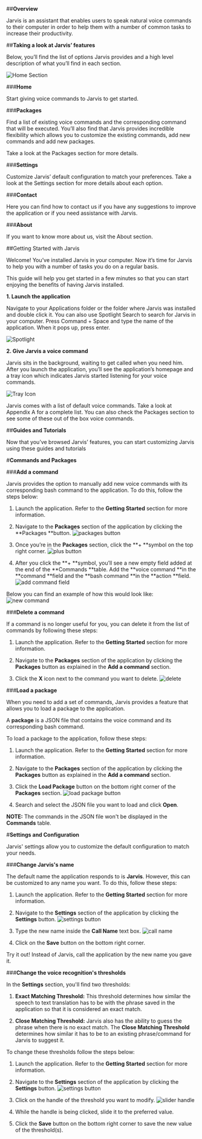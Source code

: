 ##**Overview**

Jarvis is an assistant that enables users to speak natural voice commands to their computer in order to help them with a number of common tasks to increase their productivity.

##**Taking a look at Jarvis’ features** 

Below, you’ll find the list of options Jarvis provides and a high level description of what you’ll find in each section.

![Home Section](https://www.dropbox.com/s/tu9h13owhx6jgtn/Screen%20Shot%202015-12-29%20at%2010.47.53%20AM.png?dl=1)

###**Home**

Start giving voice commands to Jarvis to get started.

###**Packages**

Find a list of existing voice commands and the corresponding command that will be executed. You’ll also find that Jarvis provides incredible flexibility which allows you to customize the existing commands, add new commands and add new packages.

Take a look at the Packages section for more details.

###**Settings**

Customize Jarvis’ default configuration to match your preferences. Take a look at the Settings section for more details about each option.

###**Contact**

Here you can find how to contact us if you have any suggestions to improve the application or if you need assistance with Jarvis.

###**About**

If you want to know more about us, visit the About section.

##Getting Started with Jarvis

Welcome! You’ve installed Jarvis in your computer. Now it’s time for Jarvis to help you with a number of tasks you do on a regular basis. 

This guide will help you get started in a few minutes so that you can start enjoying the benefits of having Jarvis installed. 

**1. Launch the application**

Navigate to your Applications folder or the folder where Jarvis was installed and double click it. You can also use Spotlight Search to search for Jarvis in your computer. Press Command + Space and type the name of the application. When it pops up, press enter. 

![Spotlight](https://www.dropbox.com/s/00biqwwq9s1kxy3/Screen%20Shot%202015-12-29%20at%2011.24.01%20AM.png?dl=1)

**2. Give Jarvis a voice command**

Jarvis sits in the background, waiting to get called when you need him. After you launch the application, you’ll see the application’s homepage and a tray icon which indicates Jarvis started listening for your voice commands. 


![Tray Icon](https://www.dropbox.com/s/agxtz4l1j6gyx93/Screen%20Shot%202015-12-29%20at%203.12.30%20PM.png?dl=1)


Jarvis comes with a list of default voice commands. Take a look at Appendix A for a complete list. You can also check the Packages section to see some of these out of the box voice commands.

##**Guides and Tutorials**

Now that you’ve browsed Jarvis’ features, you can start customizing Jarvis using these guides and tutorials

#**Commands and Packages**

###**Add a command**

Jarvis provides the option to manually add new voice commands with its corresponding bash command to the application. To do this, follow the steps below: 

1. Launch the application. Refer to the **Getting Started** section for more information.

2. Navigate to the **Packages** section of the application by clicking the **Packages **button. ![packages button](https://www.dropbox.com/s/jl4bdr4ih67itp2/Screen%20Shot%202015-12-29%20at%203.13.43%20PM.png?dl=1)

3. Once you’re in the **Packages** section, click the **+ **symbol on the top right corner. ![plus button](https://www.dropbox.com/s/0ts2ld6d5yen23b/Screen%20Shot%202015-12-29%20at%203.16.07%20PM.png?dl=1)

4. After you click the **+ **symbol, you’ll see a new empty field added at the end of the **Commands **table. Add the **voice command **in the **command **field and the **bash command **in the **action **field. ![add command field](https://www.dropbox.com/s/7gqtkqfvyxydwkl/Screen%20Shot%202015-12-29%20at%203.54.24%20PM.png?dl=1) 

  Below you can find an example of how this would look like:
  ![new command](https://www.dropbox.com/s/75bv011gxd1g9ns/Screen%20Shot%202015-12-29%20at%203.57.47%20PM.png?dl=1)

###**Delete a command**

If a command is no longer useful for you, you can delete it from the list of commands by following these steps:

1. Launch the application. Refer to the **Getting Started** section for more information.

2. Navigate to the **Packages** section of the application by clicking the **Packages** button as explained in the **Add a command** section.

3. Click the **X** icon next to the command you want to delete.
![delete](https://www.dropbox.com/s/c5u386ces5fh9cz/Screen%20Shot%202015-12-29%20at%203.31.59%20PM.png?dl=1)

###**Load a package**

When you need to add a set of commands, Jarvis provides a feature that allows you to load a package to the application. 

A **package** is a JSON file that contains the voice command and its corresponding bash command. 

To load a package to the application, follow these steps:

1. Launch the application. Refer to the **Getting Started** section for more information.

2. Navigate to the **Packages** section of the application by clicking the **Packages** button as explained in the **Add a command** section.

3. Click the **Load Package** button on the bottom right corner of the **Packages** section. ![load package button](https://www.dropbox.com/s/jtjzi2hhieey8dm/Screen%20Shot%202015-12-29%20at%203.47.52%20PM.png?dl=1)

4. Search and select the JSON file you want to load and click **Open**.

**NOTE:** The commands in the JSON file won't be displayed in the **Commands** table.

#**Settings and Configuration**

Jarvis' settings allow you to customize the default configuration to match your needs.

###**Change Jarvis's name**

The default name the application responds to is **Jarvis**. However, this can be customized to any name you want. To do this, follow these steps:

1. Launch the application. Refer to the **Getting Started** section for more information.

2. Navigate to the **Settings** section of the application by clicking the **Settings** button. ![settings button](https://www.dropbox.com/s/s5b0aznpzrcmsfn/Screen%20Shot%202015-12-30%20at%2010.30.24%20AM.png?dl=1)

3. Type the new name inside the **Call Name** text box. ![call name](https://www.dropbox.com/s/u3hukehjtdxkeyn/Screen%20Shot%202015-12-30%20at%2010.34.58%20AM.png?dl=1)

4. Click on the **Save** button on the bottom right corner.

Try it out! Instead of Jarvis, call the application by the new name you gave it.

###**Change the voice recognition's thresholds**

In the **Settings** section, you'll find two thresholds:

1. **Exact Matching Threshold:** This threshold determines how similar the speech to text translation has to be with the phrase saved in the application so that it is considered an exact match.

2. **Close Matching Threshold:** Jarvis also has the ability to guess the phrase when there is no exact match. The **Close Matching Threshold** determines how similar it has to be to an existing phrase/command for Jarvis to suggest it. 

To change these thresholds follow the steps below:

1. Launch the application. Refer to the **Getting Started** section for more information.

2. Navigate to the **Settings** section of the application by clicking the **Settings** button. ![settings button](https://www.dropbox.com/s/s5b0aznpzrcmsfn/Screen%20Shot%202015-12-30%20at%2010.30.24%20AM.png?dl=1)

3. Click on the handle of the threshold you want to modify. ![slider handle](https://www.dropbox.com/s/pmurax1g2qxwez5/Screen%20Shot%202015-12-30%20at%2010.53.48%20AM.png?dl=1)

4. While the handle is being clicked, slide it to the preferred value.

5. Click the **Save** button on the bottom right corner to save the new value of the threshold(s).


